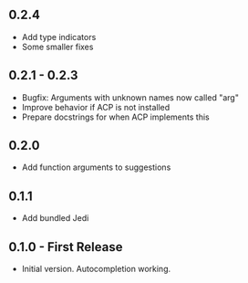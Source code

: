 ## 0.2.4
* Add type indicators
* Some smaller fixes

## 0.2.1 - 0.2.3
* Bugfix: Arguments with unknown names now called "arg"
* Improve behavior if ACP is not installed
* Prepare docstrings for when ACP implements this

## 0.2.0
* Add function arguments to suggestions

## 0.1.1
* Add bundled Jedi

## 0.1.0 - First Release
* Initial version. Autocompletion working.
